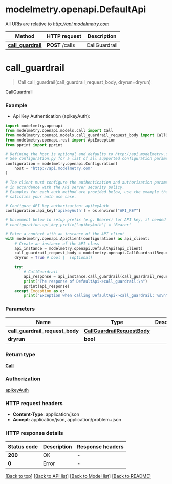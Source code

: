 # modelmetry.openapi.DefaultApi

All URIs are relative to *http://api.modelmetry.com*

Method | HTTP request | Description
------------- | ------------- | -------------
[**call_guardrail**](DefaultApi.md#call_guardrail) | **POST** /calls | CallGuardrail


# **call_guardrail**
> Call call_guardrail(call_guardrail_request_body, dryrun=dryrun)

CallGuardrail

### Example

* Api Key Authentication (apikeyAuth):

```python
import modelmetry.openapi
from modelmetry.openapi.models.call import Call
from modelmetry.openapi.models.call_guardrail_request_body import CallGuardrailRequestBody
from modelmetry.openapi.rest import ApiException
from pprint import pprint

# Defining the host is optional and defaults to http://api.modelmetry.com
# See configuration.py for a list of all supported configuration parameters.
configuration = modelmetry.openapi.Configuration(
    host = "http://api.modelmetry.com"
)

# The client must configure the authentication and authorization parameters
# in accordance with the API server security policy.
# Examples for each auth method are provided below, use the example that
# satisfies your auth use case.

# Configure API key authorization: apikeyAuth
configuration.api_key['apikeyAuth'] = os.environ["API_KEY"]

# Uncomment below to setup prefix (e.g. Bearer) for API key, if needed
# configuration.api_key_prefix['apikeyAuth'] = 'Bearer'

# Enter a context with an instance of the API client
with modelmetry.openapi.ApiClient(configuration) as api_client:
    # Create an instance of the API class
    api_instance = modelmetry.openapi.DefaultApi(api_client)
    call_guardrail_request_body = modelmetry.openapi.CallGuardrailRequestBody() # CallGuardrailRequestBody | 
    dryrun = True # bool |  (optional)

    try:
        # CallGuardrail
        api_response = api_instance.call_guardrail(call_guardrail_request_body, dryrun=dryrun)
        print("The response of DefaultApi->call_guardrail:\n")
        pprint(api_response)
    except Exception as e:
        print("Exception when calling DefaultApi->call_guardrail: %s\n" % e)
```



### Parameters


Name | Type | Description  | Notes
------------- | ------------- | ------------- | -------------
 **call_guardrail_request_body** | [**CallGuardrailRequestBody**](CallGuardrailRequestBody.md)|  | 
 **dryrun** | **bool**|  | [optional] 

### Return type

[**Call**](Call.md)

### Authorization

[apikeyAuth](../README.md#apikeyAuth)

### HTTP request headers

 - **Content-Type**: application/json
 - **Accept**: application/json, application/problem+json

### HTTP response details

| Status code | Description | Response headers |
|-------------|-------------|------------------|
**200** | OK |  -  |
**0** | Error |  -  |

[[Back to top]](#) [[Back to API list]](../README.md#documentation-for-api-endpoints) [[Back to Model list]](../README.md#documentation-for-models) [[Back to README]](../README.md)

